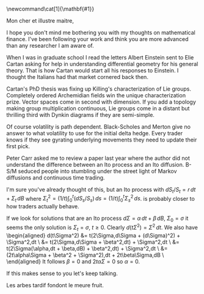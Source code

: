 \newcommand\cat[1]{\mathbf{#1}}

Mon cher et illustre maitre,

I hope you don't mind me bothering you with my thoughts on mathematical
finance.  I've been following your work and think you are more advanced
than any researcher I am aware of.

When I was in graduate school I read the letters Albert Einstein sent to
Elie Cartan asking for help in understanding differential geometry for
his general theory.  That is how Cartan would start all his responses
to Einstein. I thought the Italians had that market cornered back then.

Cartan's PhD thesis was fixing up Killing's characterization of Lie groups.
Completely ordered Archemidian fields win the unique characterization prize.
Vector spaces come in second with dimension.
If you add a topology making group multiplication continuous, Lie groups
come in a distant but thrilling third with Dynkin diagrams if they are semi-simple.

Of course volatility is path dependent. Black-Scholes and Merton give no answer to
what volatility to use for the initial delta hedge. Every trader knows if
they see gyrating underlying movements they need to update their first pick.

Peter Carr asked me to review a paper last year where the author did not understand
the difference between an Ito process and an Ito diffusion. B-S/M seduced people
into stumbling under the street light of Markov diffusions and continuous time trading.

I'm sure you've already thought of this, but an Ito process with $dS_t/S_t =
r\,dt + \Sigma_t\,dB$ where $\Sigma^2_t =  (1/t)\int_0^t (dS_s/S_s)\,ds
= (1/t)\int_0^t \Sigma^2_s\,ds$.
is probably closer to how traders actually behave.

If we look for solutions that are an Ito process
$d\Sigma = \alpha\,dt + \beta\,dB$, $\Sigma_0 = \sigma$
it seems the only solution is $\Sigma_t = \sigma$, $t\ge0$.
Clearly $d(t\Sigma^2) = \Sigma^2\,dt$. We also have
\begin{aligned}
	d(t\Sigma^2) &= t(2\Sigma\,d\Sigma + (d\Sigma)^2) + \Sigma^2\,dt \\
		&= t(2\Sigma\,d\Sigma + \beta^2\,dt) + \Sigma^2\,dt \\
		&= t(2\Sigma(\alpha\,dt + \beta\,dB) + \beta^2\,dt) + \Sigma^2\,dt \\
		&= (2t\alpha\Sigma + \beta^2 + \Sigma^2)\,dt + 2t\beta\Sigma\,dB \\
\end{aligned}
It follows $\beta = 0$ and $2t\alpha\Sigma = 0$ so $\alpha = 0$.

If this makes sense to you let's keep talking.

Les arbes tardif fondont le meure fruit.
